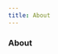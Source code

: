 ```yaml
---
title: About
---
```


<div class="text-center">
  <!-- You can use Vue components inside markdown -->
  <i-carbon-dicom-overlay class="text-4xl -mb-6 m-auto" />
  <h3>About</h3>
</div>

<ReadMe />

<script lang="ts" setup>
import ReadMe from '~/../README.md'
</script>
